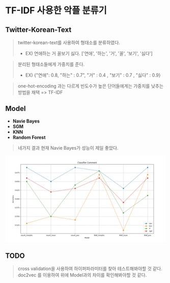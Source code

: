 # TF-IDF 사용한 악플 분류기

## Twitter-Korean-Text
> twitter-korean-text를 사용하여 형태소를 분류하였다.
> * EX)
> 연애하는 거 꼴보기 싫다.
> ['연애', '하는', '거', '꼴', '보기', '싫다']

> 분리된 형태소들에게 가중치를 준다.
>  * EX)
>  {"연애": 0.8, "하는" : 0.7", "거" : 0.4 , "보기" : 0.7 , "싫다" : 0.9}

> one-hot-encoding 과는 다르게 빈도수가 높은 단어들에게는 가중치를 낮추는 방법을 채택
> => TF-IDF
> 

## Model

* __Navie Bayes__
* __SGM__
* __KNN__
* __Random Forest__

> 네가지 결과 현재 Navie Bayes가 성능이 제일 좋았다.

![Alt text](./image/total_accuracy.png)


## TODO

> cross validation을 사용하여 하이퍼파라미터를 찾아 테스트해봐야할 것 같다.
> doc2vec 를 이용하여 위에 Model과의 차이를 확인해봐야할 것 같다.



